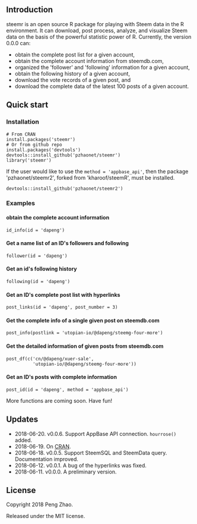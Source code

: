 ## Introduction

steemr is an open source R package for playing with Steem data in the R environment. It can download, post process, analyze,  and visualize Steem data on the basis of the powerful statistic power of R. Currently, the version 0.0.0 can:

- obtain the complete post list for a given account,
- obtain the complete account information from steemdb.com,
- organized the 'follower' and 'following' information for a given account,
- obtain the following history of a given account,
- download the vote records of a given post, and
- download the complete data of the latest 100 posts of a given account.

## Quick start

### Installation

```
# From CRAN
install.packages('steemr')
# Or from github repo
install.packages('devtools')
devtools::install_github('pzhaonet/steemr')
library('steemr')
```

If the user would like to use the `method = 'appbase_api'`, then the package 'pzhaonet/steemr2', forked from 'kharoof/steemR', must be installed.

```
devtools::install_github('pzhaonet/steemr2')
```

### Examples 

#### obtain the complete account information

```
id_info(id = 'dapeng')
```

#### Get a name list of an ID's followers and following

```{r}
follower(id = 'dapeng')
```

#### Get an id's following history

```
following(id = 'dapeng')
```

#### Get an ID's complete post list with hyperlinks

```{r}
post_links(id = 'dapeng', post_number = 3)
```

#### Get the complete info of a single given post on steemdb.com

```{r}
post_info(postlink = 'utopian-io/@dapeng/steemg-four-more')
```

#### Get the detailed information of given posts from steemdb.com

```{r}
post_df(c('cn/@dapeng/xuer-sale',
          'utopian-io/@dapeng/steemg-four-more'))
```

#### Get an ID's posts with complete information

```{r}
post_id(id = 'dapeng', method = 'appbase_api')
```

More functions are coming soon. Have fun!

## Updates

- 2018-06-20. v0.0.6. Support AppBase API connection. `hourrose()` added.
- 2018-06-19. On [CRAN](https://CRAN.R-project.org/package=steemr).
- 2018-06-18. v0.0.5. Support SteemSQL and SteemData query. Documentation improved.
- 2018-06-12. v0.0.1. A bug of the hyperlinks was fixed.
- 2018-06-11. v0.0.0. A preliminary version.

## License

Copyright 2018 Peng Zhao.

Released under the MIT license.
